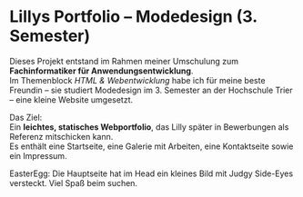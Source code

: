 # Lillys Portfolio – Modedesign (3. Semester)

Dieses Projekt entstand im Rahmen meiner Umschulung zum **Fachinformatiker für Anwendungsentwicklung**.  
Im Themenblock _HTML & Webentwicklung_ habe ich für meine beste Freundin – sie studiert Modedesign im 3. Semester an der Hochschule Trier – eine kleine Website umgesetzt.

Das Ziel:  
Ein **leichtes, statisches Webportfolio**, das Lilly später in Bewerbungen als Referenz mitschicken kann.  
Es enthält eine Startseite, eine Galerie mit Arbeiten, eine Kontaktseite sowie ein Impressum.

EasterEgg:
Die Hauptseite hat im Head ein kleines Bild mit Judgy Side-Eyes versteckt. Viel Spaß beim suchen.
